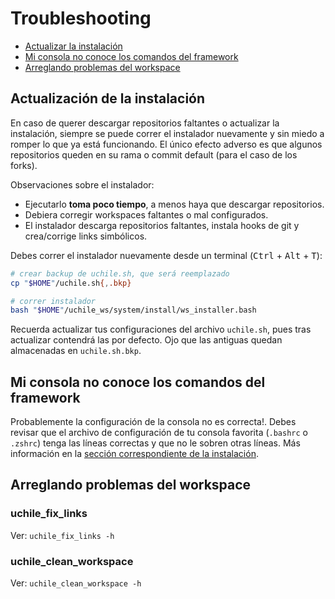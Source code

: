 # Troubleshooting

* [Actualizar la instalación](#actualización-de-la-instalación)
* [Mi consola no conoce los comandos del framework](#mi-consola-no-conoce-los-comandos-del-framework)
* [Arreglando problemas del workspace](#arreglando-problemas-del-workspace)

## Actualización de la instalación

En caso de querer descargar repositorios faltantes o actualizar la instalación, siempre se puede correr el instalador nuevamente y sin miedo a romper lo que ya está funcionando. El único efecto adverso es que algunos repositorios queden en su rama o commit default (para el caso de los forks).

Observaciones sobre el instalador:

* Ejecutarlo **toma poco tiempo**, a menos haya que descargar repositorios. 
* Debiera corregir workspaces faltantes o mal configurados.
* El instalador descarga repositorios faltantes, instala hooks de git y crea/corrige links simbólicos.


Debes correr el instalador nuevamente desde un terminal (<kbd>Ctrl</kbd> + <kbd>Alt</kbd> + <kbd>T</kbd>):

```bash
# crear backup de uchile.sh, que será reemplazado
cp "$HOME"/uchile.sh{,.bkp}

# correr instalador
bash "$HOME"/uchile_ws/system/install/ws_installer.bash
```

Recuerda actualizar tus configuraciones del archivo `uchile.sh`, pues tras actualizar contendrá las por defecto. Ojo que las antiguas quedan almacenadas en `uchile.sh.bkp`.


## Mi consola no conoce los comandos del framework

Probablemente la configuración de la consola no es correcta!. Debes revisar que el archivo de configuración de tu consola favorita (`.bashrc` o `.zshrc`) tenga las líneas correctas y que no le sobren otras líneas. Más información en la [sección correspondiente de la instalación](https://github.com/uchile-robotics/uchile_system/blob/develop/doc/installation.md#habilitar-workspace-para-uso-en-consola).


## Arreglando problemas del workspace

### uchile_fix_links

Ver: `uchile_fix_links -h`

### uchile_clean_workspace

Ver: `uchile_clean_workspace -h`

